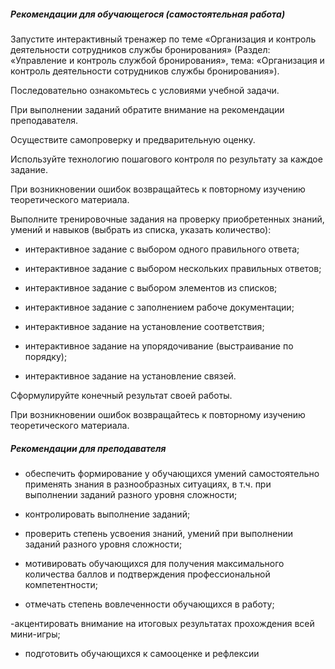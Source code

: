 ##### Рекомендации для обучающегося (самостоятельная работа)
Запустите интерактивный тренажер по теме «Организация и контроль деятельности сотрудников службы бронирования» (Раздел: «Управление и контроль службой бронирования», тема: «Организация и контроль деятельности сотрудников службы бронирования»). 

Последовательно ознакомьтесь с условиями учебной задачи. 

При выполнении заданий обратите внимание на рекомендации преподавателя. 

Осуществите самопроверку и предварительную оценку. 

Используйте технологию пошагового контроля по результату за каждое задание. 

При возникновении ошибок возвращайтесь к повторному изучению теоретического материала. 

Выполните тренировочные задания на проверку приобретенных знаний, умений и навыков (выбрать из списка, указать количество):  

- интерактивное задание с выбором одного правильного ответа; 

- интерактивное задание с выбором нескольких правильных ответов; 

- интерактивное задание с выбором элементов из списков; 

- интерактивное задание с заполнением рабоче документации; 

- интерактивное задание на установление соответствия; 

- интерактивное задание на упорядочивание (выстраивание по порядку); 

- интерактивное задание на установление связей. 

Сформулируйте конечный результат своей работы. 

При возникновении ошибок возвращайтесь к повторному изучению теоретического материала. 

##### Рекомендации для преподавателя


- обеспечить формирование у обучающихся умений самостоятельно применять знания в разнообразных ситуациях, в т.ч. при выполнении заданий разного уровня сложности; 

- контролировать выполнение заданий; 

- проверить степень усвоения знаний, умений при выполнении заданий разного уровня сложности; 

- мотивировать обучающихся для получения максимального количества баллов и подтверждения профессиональной компетентности; 

- отмечать степень вовлеченности обучающихся в работу; 

-акцентировать внимание на итоговых результатах прохождения всей мини-игры; 

- подготовить обучающихся к самооценке и рефлексии 